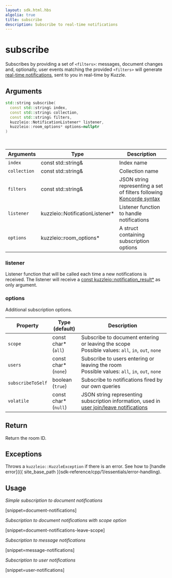 ```yaml
---
layout: sdk.html.hbs
algolia: true
title: subscribe
description: Subscribe to real-time notifications
---
```


# subscribe

Subscribes by providing a set of `<filters>`: messages, document changes and, optionally, user events matching the provided `<filters>` will generate [real-time notifications]({{site_base_path}}api/1/notifications), sent to you in real-time by Kuzzle.

## Arguments

```cpp
std::string subscribe(
  const std::string& index,
  const std::string& collection,
  const std::string& filters,
  kuzzleio::NotificationListener* listener,
  kuzzleio::room_options* options=nullptr
)
```

<br/>

| Arguments    | Type    | Description |
|--------------|---------|-------------|
| `index` | const std::string& | Index name    |
| `collection` | const std::string& | Collection name    |
| `filters` | const std::string& | JSON string representing a set of filters following [Koncorde syntax]({{site_base_path}}kuzzle-dsl/1/essential/koncorde) |
| `listener` | kuzzleio::NotificationListener* | Listener function to handle notifications |
| `options` | kuzzleio::room_options* | A struct containing subscription options |

### listener

Listener function that will be called each time a new notifications is received.
The listener will receive a [const kuzzleio::notification_result*]({{site_base_path}}sdk-reference/cpp/1/essentials/realtime-notifications) as only argument.

### options

Additional subscription options.


| Property   | Type<br/>(default)    | Description                       |
| ---------- | ------- | --------------------------------- |
| `scope` | const char*<br/>(`all`) | Subscribe to document entering or leaving the scope</br>Possible values: `all`, `in`, `out`, `none` |
| `users` | const char*<br/>(`none`) | Subscribe to users entering or leaving the room</br>Possible values: `all`, `in`, `out`, `none` |
| `subscribeToSelf` | boolean<br/>(`true`) | Subscribe to notifications fired by our own queries |
| `volatile` | const char*<br/>(`null`) | JSON string representing subscription information, used in [user join/leave notifications]({{site_base_path}}api/1/volatile-data) |

## Return

Return the room ID.

## Exceptions

Throws a `kuzzleio::KuzzleException` if there is an error. See how to [handle error]({{ site_base_path }}sdk-reference/cpp/1/essentials/error-handling).

## Usage

*Simple subscription to document notifications*

[snippet=document-notifications]

*Subscription to document notifications with scope option*

[snippet=document-notifications-leave-scope]

*Subscription to message notifications*

[snippet=message-notifications]

*Subscription to user notifications*

[snippet=user-notifications]

